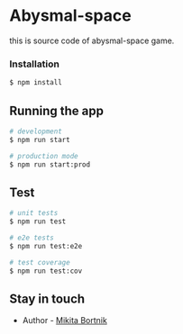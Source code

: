 # Abysmal-space
this is source code of abysmal-space game.


### Installation

```bash
$ npm install
```

## Running the app

```bash
# development
$ npm run start

# production mode
$ npm run start:prod
```

## Test

```bash
# unit tests
$ npm run test

# e2e tests
$ npm run test:e2e

# test coverage
$ npm run test:cov
```

## Stay in touch

- Author - [Mikita Bortnik](https://github.com/HarryMath)
